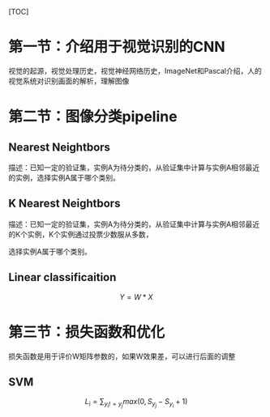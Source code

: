 [TOC]

# 第一节：介绍用于视觉识别的CNN

 视觉的起源，视觉处理历史，视觉神经网络历史，ImageNet和Pascal介绍，人的视觉系统对识别画面的解析，理解图像

# 第二节：图像分类pipeline

## Nearest Neightbors 

描述：已知一定的验证集，实例A为待分类的，从验证集中计算与实例A相邻最近的实例，选择实例A属于哪个类别。

## K Nearest Neightbors 

描述：已知一定的验证集，实例A为待分类的，从验证集中计算与实例A相邻最近的K个实例，K个实例通过投票少数服从多数，

选择实例A属于哪个类别。

## Linear classificaition


$$
Y = W*X
$$


# 第三节：损失函数和优化

损失函数是用于评价W矩阵参数的，如果W效果差，可以进行后面的调整

## SVM

$$
L_i = \sum_{y_i!=y_j}max(0, S_{y_j}-S_{y_i}+1)
$$





